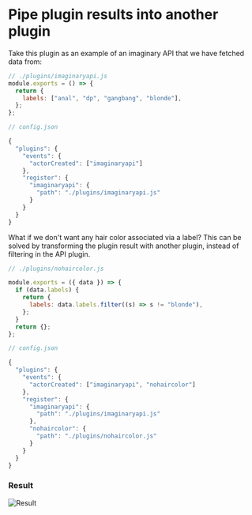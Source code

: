 # Pipe plugin results into another plugin

Take this plugin as an example of an imaginary API that we have fetched data from:

```js
// ./plugins/imaginaryapi.js
module.exports = () => {
  return {
    labels: ["anal", "dp", "gangbang", "blonde"],
  };
};
```

```javascript
// config.json

{
  "plugins": {
    "events": {
      "actorCreated": ["imaginaryapi"]
    },
    "register": {
      "imaginaryapi": {
        "path": "./plugins/imaginaryapi.js"
      }
    }
  }
}
```

What if we don't want any hair color associated via a label?
This can be solved by transforming the plugin result with another plugin, instead of filtering in the API plugin.

```js
// ./plugins/nohaircolor.js

module.exports = ({ data }) => {
  if (data.labels) {
    return {
      labels: data.labels.filter((s) => s != "blonde"),
    };
  }
  return {};
};
```

```javascript
// config.json

{
  "plugins": {
    "events": {
      "actorCreated": ["imaginaryapi", "nohaircolor"]
    },
    "register": {
      "imaginaryapi": {
        "path": "./plugins/imaginaryapi.js"
      },
      "nohaircolor": {
        "path": "./plugins/nohaircolor.js"
      }
    }
  }
}
```

### Result

![Result](https://github.com/porn-vault/porn-vault/blob/dev/doc/img/plugin_filter.png)
